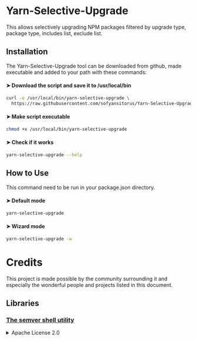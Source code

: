 # Yarn-Selective-Upgrade
This allows selectively upgrading NPM packages filtered by upgrade type, package type, includes list, exclude list.

Installation
-----

The Yarn-Selective-Upgrade tool can be downloaded from github, made executable and added to your path with these commands:

#### ➤ Download the script and save it to /usr/local/bin
```bash
curl -o /usr/local/bin/yarn-selective-upgrade \
  https://raw.githubusercontent.com/sofyansitorus/Yarn-Selective-Upgrade/main/yarn-selective-upgrade
```

#### ➤ Make script executable
```bash
chmod +x /usr/local/bin/yarn-selective-upgrade
```

#### ➤ Check if it works
```bash
yarn-selective-upgrade --help
```

How to Use
-----
This command need to be run in your package.json directory.

#### ➤ Default mode
```bash
yarn-selective-upgrade
```

#### ➤ Wizard mode
```bash
yarn-selective-upgrade -w
```

# Credits

This project is made possible by the community surrounding it and especially the wonderful people and projects listed in this document.


## Libraries

### [The semver shell utility](https://github.com/fsaintjacques/semver-tool)

<details>
  <summary>Apache License 2.0</summary>

    https://github.com/fsaintjacques/semver-tool/blob/master/LICENSE

</details>
